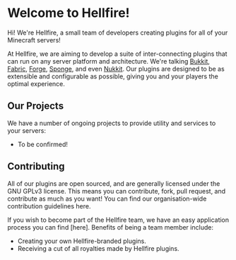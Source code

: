 [1]: https://github.com/hellfire-mc/.github/CONTRIBUTING.md
[2]: https://github.com/hellfire-mc/.github/APPLYING.md

# Welcome to Hellfire!

Hi! We're Hellfire, a small team of developers creating plugins for all of your Minecraft servers!

At Hellfire, we are aiming to develop a suite of inter-connecting plugins that can run on any server platform and architecture. We're talking [Bukkit](https://dev.bukkit.org/), [Fabric](https://fabricmc.net/), [Forge](https://forums.minecraftforge.net/ "Forge Homepage"), [Sponge](https://www.spongepowered.org/), and even [Nukkit](https://github.com/Nukkit/Nukkit). Our plugins are designed to be as extensible and configurable as possible, giving you and your players the optimal experience.

## Our Projects

We have a number of ongoing projects to provide utility and services to your servers:

- To be confirmed!

## Contributing

All of our plugins are open sourced, and are generally licensed under the GNU GPLv3 license. This means you can contribute, fork, pull request, and contribute as much as you want! You can find our organisation-wide contribution guidelines here.

If you wish to become part of the Hellfire team, we have an easy application process you can find [here]. Benefits of being a team member include:

- Creating your own Hellfire-branded plugins.
- Receiving a cut of all royalties made by Hellfire plugins.
